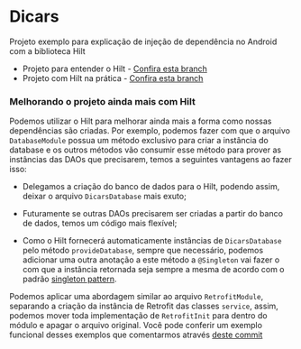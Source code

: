 # Dicars
Projeto exemplo para explicação de injeção de dependência no Android com a biblioteca Hilt

- Projeto para entender o Hilt - [Confira esta branch][hilt-inicial]
- Projeto com Hilt na prática - [Confira esta branch][hilt-pratico]

### Melhorando o projeto ainda mais com Hilt
Podemos utilizar o Hilt para melhorar ainda mais a forma como nossas dependências são criadas.
Por exemplo, podemos fazer com que o arquivo `DatabaseModule` possua um método exclusivo para criar a instância do database e os outros métodos vão consumir esse método para prover as instâncias das DAOs que precisarem, temos a seguintes vantagens ao fazer isso:

- Delegamos a criação do banco de dados para o Hilt, podendo assim, deixar o arquivo `DicarsDatabase` mais exuto;

- Futuramente se outras DAOs precisarem ser criadas a partir do banco de dados, temos um código mais flexível;

- Como o Hilt fornecerá automaticamente instâncias de `DicarsDatabase` pelo método `provideDatabase`, sempre que necessário, podemos adicionar uma outra anotação a este método a `@Singleton` vai fazer o com que a instância retornada seja sempre a mesma de acordo com o padrão [singleton pattern][singleton-pattern].

Podemos aplicar uma abordagem similar ao arquivo `RetrofitModule`, separando a criação da instância de Retrofit das classes `service`, assim, podemos mover toda implementação de `RetrofitInit` para  dentro do módulo e apagar o arquivo original.
Você pode conferir um exemplo funcional desses exemplos que comentarmos através [deste commit][hilt-refinado]

[hilt-inicial]: https://github.com/git-jr/Dicars/commits/hilt-inicial
[hilt-pratico]: https://github.com/git-jr/Dicars/commits/hilt-pratico
[hilt-refinado]: https://github.com/git-jr/Dicars/commit/2fcf96378c158f10d8226af4ade7240e4ac865b5
[singleton-pattern]: https://en.wikipedia.org/wiki/Singleton_pattern
